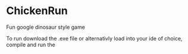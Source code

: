 # ChickenRun
Fun google dinosaur style game

To run download the .exe file or alternativly load into your ide of choice, compile and run the 
